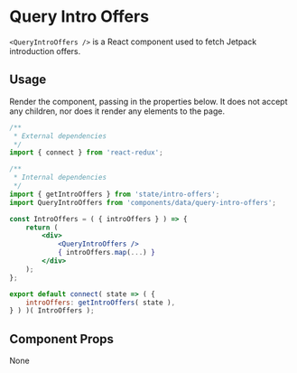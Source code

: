 # Query Intro Offers

`<QueryIntroOffers />` is a React component used to fetch Jetpack introduction offers.

## Usage

Render the component, passing in the properties below. It does not accept any children, nor does it render any elements to the page.

```jsx
/**
 * External dependencies
 */
import { connect } from 'react-redux';

/**
 * Internal dependencies
 */
import { getIntroOffers } from 'state/intro-offers';
import QueryIntroOffers from 'components/data/query-intro-offers';

const IntroOffers = ( { introOffers } ) => {
	return (
		<div>
			<QueryIntroOffers />
			{ introOffers.map(...) }
		</div>
	);
};

export default connect( state => ( {
	introOffers: getIntroOffers( state ),
} ) )( IntroOffers );
```

## Component Props

None
